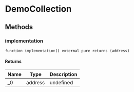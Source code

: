 # DemoCollection









## Methods

### implementation

```solidity
function implementation() external pure returns (address)
```






#### Returns

| Name | Type | Description |
|---|---|---|
| _0 | address | undefined |




